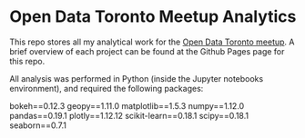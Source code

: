 <h1>Open Data Toronto Meetup Analytics</h1>

This repo stores all my analytical work for the [Open Data Toronto meetup](https://www.meetup.com/opentoronto/).  A brief overview of each project can be found at the Github Pages page for this repo.

All analysis was performed in Python (inside the Jupyter notebooks environment), and required the following packages:

bokeh==0.12.3
geopy==1.11.0
matplotlib==1.5.3
numpy==1.12.0
pandas==0.19.1
plotly==1.12.12
scikit-learn==0.18.1
scipy==0.18.1
seaborn==0.7.1
